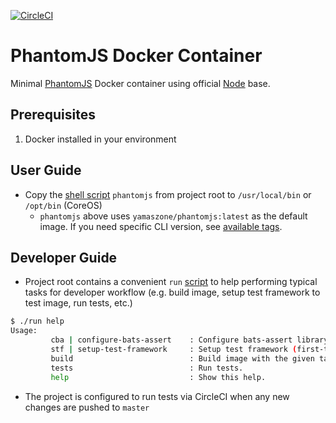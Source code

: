 [![CircleCI](https://circleci.com/gh/yamaszone/phantomjs.svg?style=svg)](https://circleci.com/gh/yamaszone/phantomjs)

# PhantomJS Docker Container
Minimal [PhantomJS](https://github.com/ariya/phantomjs) Docker container using official [Node](https://hub.docker.com/_/node/) base.

## Prerequisites
1. Docker installed in your environment

## User Guide
- Copy the [shell script](https://github.com/yamaszone/phantomjs/blob/master/phantomjs) `phantomjs` from project root to `/usr/local/bin` or `/opt/bin` (CoreOS)
  - `phantomjs` above uses `yamaszone/phantomjs:latest` as the default image. If you need specific CLI version, see [available tags](https://hub.docker.com/r/yamaszone/phantomjs/tags/).

## Developer Guide
- Project root contains a convenient `run` [script](https://github.com/yamaszone/phantomjs/blob/master/run) to help performing typical tasks for developer workflow (e.g. build image, setup test framework to test image, run tests, etc.)
```sh
$ ./run help
Usage:
         cba | configure-bats-assert    : Configure bats-assert library (first-time only).
         stf | setup-test-framework     : Setup test framework (first-time only).
         build                          : Build image with the given tag (default=latest).
         tests                          : Run tests.
         help                           : Show this help.
```
- The project is configured to run tests via CircleCI when any new changes are pushed to `master`
